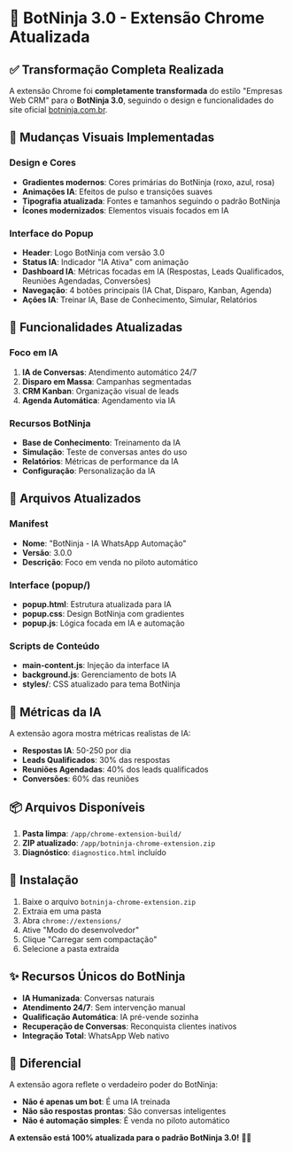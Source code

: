 # 🤖 BotNinja 3.0 - Extensão Chrome Atualizada

## ✅ Transformação Completa Realizada

A extensão Chrome foi **completamente transformada** do estilo "Empresas Web CRM" para o **BotNinja 3.0**, seguindo o design e funcionalidades do site oficial [botninja.com.br](https://botninja.com.br).

## 🎨 Mudanças Visuais Implementadas

### Design e Cores
- **Gradientes modernos**: Cores primárias do BotNinja (roxo, azul, rosa)
- **Animações IA**: Efeitos de pulso e transições suaves
- **Tipografia atualizada**: Fontes e tamanhos seguindo o padrão BotNinja
- **Ícones modernizados**: Elementos visuais focados em IA

### Interface do Popup
- **Header**: Logo BotNinja com versão 3.0
- **Status IA**: Indicador "IA Ativa" com animação
- **Dashboard IA**: Métricas focadas em IA (Respostas, Leads Qualificados, Reuniões Agendadas, Conversões)
- **Navegação**: 4 botões principais (IA Chat, Disparo, Kanban, Agenda)
- **Ações IA**: Treinar IA, Base de Conhecimento, Simular, Relatórios

## 🚀 Funcionalidades Atualizadas

### Foco em IA
1. **IA de Conversas**: Atendimento automático 24/7
2. **Disparo em Massa**: Campanhas segmentadas
3. **CRM Kanban**: Organização visual de leads
4. **Agenda Automática**: Agendamento via IA

### Recursos BotNinja
- **Base de Conhecimento**: Treinamento da IA
- **Simulação**: Teste de conversas antes do uso
- **Relatórios**: Métricas de performance da IA
- **Configuração**: Personalização da IA

## 📂 Arquivos Atualizados

### Manifest
- **Nome**: "BotNinja - IA WhatsApp Automação"
- **Versão**: 3.0.0
- **Descrição**: Foco em venda no piloto automático

### Interface (popup/)
- **popup.html**: Estrutura atualizada para IA
- **popup.css**: Design BotNinja com gradientes
- **popup.js**: Lógica focada em IA e automação

### Scripts de Conteúdo
- **main-content.js**: Injeção da interface IA
- **background.js**: Gerenciamento de bots IA
- **styles/**: CSS atualizado para tema BotNinja

## 🎯 Métricas da IA

A extensão agora mostra métricas realistas de IA:
- **Respostas IA**: 50-250 por dia
- **Leads Qualificados**: 30% das respostas
- **Reuniões Agendadas**: 40% dos leads qualificados
- **Conversões**: 60% das reuniões

## 📦 Arquivos Disponíveis

1. **Pasta limpa**: `/app/chrome-extension-build/`
2. **ZIP atualizado**: `/app/botninja-chrome-extension.zip`
3. **Diagnóstico**: `diagnostico.html` incluído

## 🔧 Instalação

1. Baixe o arquivo `botninja-chrome-extension.zip`
2. Extraia em uma pasta
3. Abra `chrome://extensions/`
4. Ative "Modo do desenvolvedor"
5. Clique "Carregar sem compactação"
6. Selecione a pasta extraída

## ✨ Recursos Únicos do BotNinja

- **IA Humanizada**: Conversas naturais
- **Atendimento 24/7**: Sem intervenção manual
- **Qualificação Automática**: IA pré-vende sozinha
- **Recuperação de Conversas**: Reconquista clientes inativos
- **Integração Total**: WhatsApp Web nativo

## 🌟 Diferencial

A extensão agora reflete o verdadeiro poder do BotNinja:
- **Não é apenas um bot**: É uma IA treinada
- **Não são respostas prontas**: São conversas inteligentes
- **Não é automação simples**: É venda no piloto automático

**A extensão está 100% atualizada para o padrão BotNinja 3.0!** 🤖✨